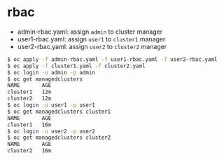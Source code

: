 # rbac

- admin-rbac.yaml: assign `admin` to cluster manager
- user1-rbac.yaml: assign `user1` to `cluster1` manager
- user2-rbac.yaml: assign `user2` to `cluster2` manager

```bash
$ oc apply -f admin-rbac.yaml -f user1-rbac.yaml -f user2-rbac.yaml
$ oc apply -f cluster1.yaml -f cluster2.yaml
$ oc login -u admin -p admin
$ oc get managedclusters
NAME       AGE
cluster1   12m
cluster2   12m
$ oc login -u user1 -p user1
$ oc get managedclusters cluster1
NAME       AGE
cluster1   16m
$ oc login -u user2 -p user2
$ oc get managedclusters cluster2
NAME       AGE
cluster2   16m
```
